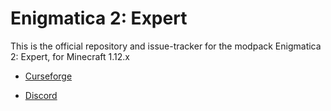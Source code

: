 <h1>Enigmatica 2: Expert</h1>

This is the official repository and issue-tracker for the modpack Enigmatica 2: Expert, for Minecraft 1.12.x

* [Curseforge](https://minecraft.curseforge.com/projects/enigmatica2)

* [Discord](https://discord.gg/HnWNd7X)
